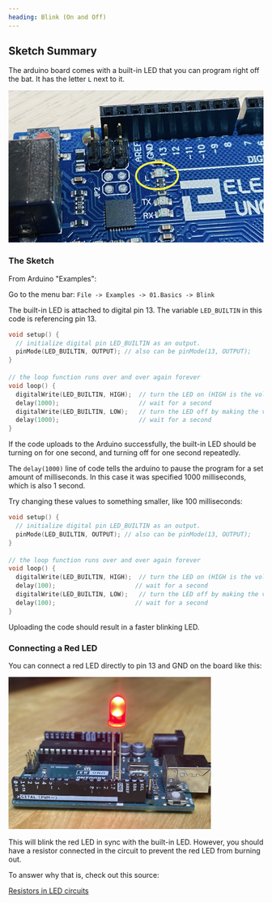 ```yaml
---
heading: Blink (On and Off)
---
```


## Sketch Summary

The arduino board comes with a built-in LED that you can program right off the bat. It has the letter `L` next to it.

<img style="height:300px" src="/arduino_sketches/blink/images/built_in_LED.jpg"></img>

### The Sketch
From Arduino "Examples":

Go to the menu bar: `File -> Examples -> 01.Basics -> Blink`

The built-in LED is attached to digital pin 13. The variable `LED_BUILTIN` in this code is referencing pin 13.
```c
void setup() {
  // initialize digital pin LED_BUILTIN as an output.
  pinMode(LED_BUILTIN, OUTPUT); // also can be pinMode(13, OUTPUT);
}

// the loop function runs over and over again forever
void loop() {
  digitalWrite(LED_BUILTIN, HIGH);  // turn the LED on (HIGH is the voltage level)
  delay(1000);                      // wait for a second
  digitalWrite(LED_BUILTIN, LOW);   // turn the LED off by making the voltage LOW
  delay(1000);                      // wait for a second
}
```

If the code uploads to the Arduino successfully, the built-in LED should be turning on for one second, and turning off for one second repeatedly.

The `delay(1000)` line of code tells the arduino to pause the program for a set amount of milliseconds. In this case it was specified 1000 milliseconds, which is also 1 second.

Try changing these values to something smaller, like 100 milliseconds:

```c
void setup() {
  // initialize digital pin LED_BUILTIN as an output.
  pinMode(LED_BUILTIN, OUTPUT); // also can be pinMode(13, OUTPUT);
}

// the loop function runs over and over again forever
void loop() {
  digitalWrite(LED_BUILTIN, HIGH);  // turn the LED on (HIGH is the voltage level)
  delay(100);                      // wait for a second
  digitalWrite(LED_BUILTIN, LOW);   // turn the LED off by making the voltage LOW
  delay(100);                      // wait for a second
}
```

Uploading the code should result in a faster blinking LED.

### Connecting a Red LED

You can connect a red LED directly to pin 13 and GND on the board like this:

<img style="height:300px" src="/arduino_sketches/blink/images/LED.jpg"></img>

This will blink the red LED in sync with the built-in LED. However, you should have a resistor connected in the circuit to prevent the red LED from burning out.

To answer why that is, check out this source:

<a href="https://eepower.com/resistor-guide/resistor-applications/resistor-for-led/#">Resistors in LED circuits</a>

